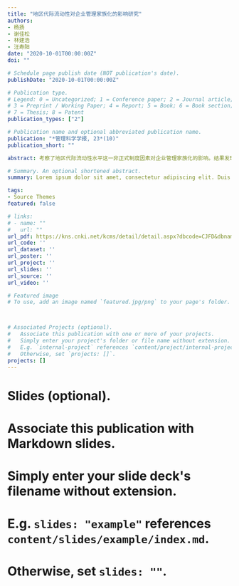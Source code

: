 ```yaml
---
title: "地区代际流动性对企业管理家族化的影响研究"
authors:
- 杨扬
- 谢佳松
- 林建浩
- 汪寿阳
date: "2020-10-01T00:00:00Z"
doi: ""

# Schedule page publish date (NOT publication's date).
publishDate: "2020-10-01T00:00:00Z"

# Publication type.
# Legend: 0 = Uncategorized; 1 = Conference paper; 2 = Journal article;
# 3 = Preprint / Working Paper; 4 = Report; 5 = Book; 6 = Book section;
# 7 = Thesis; 8 = Patent
publication_types: ["2"]

# Publication name and optional abbreviated publication name.
publication: "*管理科学学报, 23*(10)"
publication_short: ""

abstract: 考察了地区代际流动性水平这一非正式制度因素对企业管理家族化的影响。结果发现,一个地区代际流动性水平越高,当地企业实际控制人越少吸纳亲属参与公司管理.机制分析表明,高代际流动性水平会通过强化一般信任、弱化有限信任、加强企业实际控制人的公平感知等,降低企业控制人对选用家族成员进入管理层的需求;同时代际流动性水平越高的地区劳动力市场配置效率也越高,进而提供更多的市场化管理人才;这两方面影响均会抑制企业管理的家族化.进一步分析发现,平均而言,家族成员参与公司管理有助于缓解企业的代理成本,但这一效应在代际流动性水平较低的地区并不存在,表明滞固的社代际流动导致企业管理模式选择的"非理性"偏移.将代际流动性这一非正式制度因素引入企业家族管理模式的成因分析,为此项研究领域提供了新的视角和证据. 

# Summary. An optional shortened abstract.
summary: Lorem ipsum dolor sit amet, consectetur adipiscing elit. Duis posuere tellus ac convallis placerat. Proin tincidunt magna sed ex sollicitudin condimentum.

tags:
- Source Themes
featured: false

# links:
# - name: ""
#   url: ""
url_pdf: https://kns.cnki.net/kcms/detail/detail.aspx?dbcode=CJFD&dbname=CJFDLAST2021&filename=JCYJ202010004&uniplatform=NZKPT&v=rtKfF4ueHpEtjcPlOcTLNEncCtSbtOEl0m2ye7adc9L7tdv27HlEj3e5lA5B6INf
url_code: ''
url_dataset: ''
url_poster: ''
url_project: ''
url_slides: ''
url_source: ''
url_video: ''

# Featured image
# To use, add an image named `featured.jpg/png` to your page's folder. 



# Associated Projects (optional).
#   Associate this publication with one or more of your projects.
#   Simply enter your project's folder or file name without extension.
#   E.g. `internal-project` references `content/project/internal-project/index.md`.
#   Otherwise, set `projects: []`.
projects: []
---
```

# Slides (optional).
#   Associate this publication with Markdown slides.
#   Simply enter your slide deck's filename without extension.
#   E.g. `slides: "example"` references `content/slides/example/index.md`.
#   Otherwise, set `slides: ""`.
